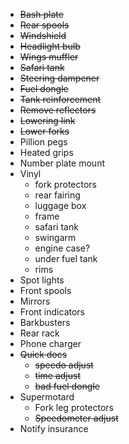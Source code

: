 * ~~Bash plate~~
* ~~Rear spools~~
* ~~Windshield~~
* ~~Headlight bulb~~
* ~~Wings muffler~~
* ~~Safari tank~~
* ~~Steering dampener~~
* ~~Fuel dongle~~
* ~~Tank reinforcement~~
* ~~Remove reflectors~~
* ~~Lowering link~~
* ~~Lower forks~~
* Pillion pegs
* Heated grips
* Number plate mount
* Vinyl
  * fork protectors
  * rear fairing
  * luggage box
  * frame
  * safari tank
  * swingarm
  * engine case?
  * under fuel tank
  * rims
* Spot lights
* Front spools
* Mirrors
* Front indicators
* Barkbusters
* Rear rack
* Phone charger
* ~~Quick docs~~
  * ~~speedo adjust~~
  * ~~time adjust~~
  * ~~bad fuel dongle~~
* Supermotard
  * Fork leg protectors
  * ~~Speedometer adjust~~
* Notify insurance
